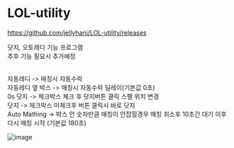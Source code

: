 # LOL-utility
https://github.com/jellyhani/LOL-utility/releases

닷지, 오토레디 기능 프로그램<br>
추후 기능 필요시 추가예정<br><br>

자동레디 -> 매칭시 자동수락<br>
자동레디 옆 박스 -> 매칭시 자동수락 딜레이(기본값 0초)<br>
0s 닷지 -> 체크박스 체크 후 닷지버튼 클릭 스펠 위치 변경<br>
닷지 -> 체크박스 미체크후 버튼 클릭시 바로 닷지<br>
Auto Mathing -> 박스 안 숫자만큼 매칭이 안잡힐경우 매칭 취소후 10초간 대기 이후 다시 매칭 시작 (기본값 180초)<br>

![image](https://github.com/jellyhani/LOL-utility/assets/62514874/54af6785-2271-4f4a-853b-a26c0ca2c63f)


